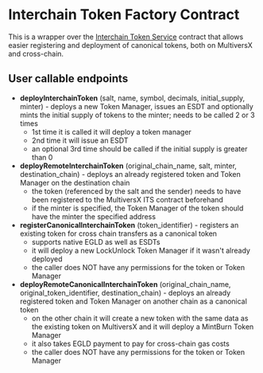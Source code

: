 # Interchain Token Factory Contract

This is a wrapper over the [Interchain Token Service](../interchain-token-service) contract that allows easier registering and deployment
of canonical tokens, both on MultiversX and cross-chain.

## User callable endpoints
- **deployInterchainToken** (salt, name, symbol, decimals, initial_supply, minter) - deploys a new Token Manager, issues an ESDT and optionally mints the initial supply of tokens to the minter; needs to be called 2 or 3 times
  - 1st time it is called it will deploy a token manager 
  - 2nd time it will issue an ESDT
  - an optional 3rd time should be called if the initial supply is greater than 0
- **deployRemoteInterchainToken** (original_chain_name, salt, minter, destination_chain) - deploys an already registered token and Token Manager on the destination chain
  - the token (referenced by the salt and the sender) needs to have been registered to the MultiversX ITS contract beforehand
  - if the minter is specified, the Token Manager of the token should have the minter the specified address
- **registerCanonicalInterchainToken** (token_identifier) - registers an existing token for cross chain transfers as a canonical token
  - supports native EGLD as well as ESDTs 
  - it will deploy a new LockUnlock Token Manager if it wasn't already deployed
  - the caller does NOT have any permissions for the token or Token Manager
- **deployRemoteCanonicalInterchainToken** (original_chain_name, original_token_identifier, destination_chain) - deploys an already registered token and Token Manager on another chain as a canonical token
  - on the other chain it will create a new token with the same data as the existing token on MultiversX and it will deploy a MintBurn Token Manager
  - it also takes EGLD payment to pay for cross-chain gas costs
  - the caller does NOT have any permissions for the token or Token Manager
